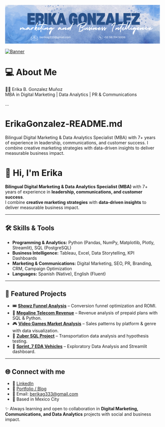 ![Banner](banner2.png)

[![Banner](https://github.com/Berikag333/Berikag333/blob/main/banner.png)](https://www.linkedin.com/in/erikabgonzalezmu%C3%B1oz)

# 💻 About Me  
👩‍💼 Erika B. Gonzalez Muñoz  
MBA in Digital Marketing | Data Analytics | PR & Communications  

...



# ErikaGonzalez-README.md
Bilingual Digital Marketing &amp; Data Analytics Specialist (MBA) with 7+ years of experience in leadership, communications, and customer success.   I combine creative marketing strategies with data-driven insights to deliver measurable business impact.  

# 👋 Hi, I'm Erika 

**Bilingual Digital Marketing & Data Analytics Specialist (MBA)** with 7+ years of experience in **leadership, communications, and customer success**.  
I combine **creative marketing strategies** with **data-driven insights** to deliver measurable business impact.  

---

## 🛠️ Skills & Tools
- **Programming & Analytics:** Python (Pandas, NumPy, Matplotlib, Plotly, Streamlit), SQL (PostgreSQL)  
- **Business Intelligence:** Tableau, Excel, Data Storytelling, KPI Dashboards  
- **Marketing & Communications:** Digital Marketing, SEO, PR, Branding, CRM, Campaign Optimization  
- **Languages:** Spanish (Native), English (Fluent)  

---

## 📂 Featured Projects
- 🎟 **[Showz Funnel Analysis](#)** – Conversion funnel optimization and ROMI.  
- 📡 **[Megaline Telecom Revenue](#)** – Revenue analysis of prepaid plans with SQL & Python.  
- 🎮 **[Video Games Market Analysis](#)** – Sales patterns by platform & genre with data visualization.  
- 🚕 **[Zuber SQL Project](#)** – Transportation data analysis and hypothesis testing.  
- 🚗 **[Sprint_7 EDA Vehicles](#)** – Exploratory Data Analysis and Streamlit dashboard.  

---

## 🌐 Connect with me
- 💼 [LinkedIn](https://www.linkedin.com/in/erikabgonzalezmuñoz/)  
- 📝 [Portfolio / Blog](https://erikagmdotcom.wordpress.com/)  
- 📧 Email: berikag333@gmail.com  
- 📍 Based in Mexico City  

✨ Always learning and open to collaboration in **Digital Marketing, Communications, and Data Analytics** projects with social and business impact.
